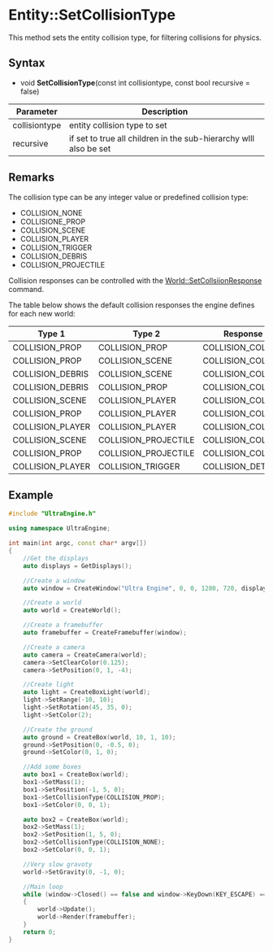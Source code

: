 # Entity::SetCollisionType

This method sets the entity collision type, for filtering collisions for physics.

## Syntax
- void **SetCollisionType**(const int collisiontype, const bool recursive = false)

| Parameter | Description |
|---|---|
| collisiontype | entity collision type to set |
| recursive | if set to true all children in the sub-hierarchy wlll also be set |

## Remarks

The collision type can be any integer value or predefined collision type:
- COLLISION_NONE
- COLLISIONE_PROP
- COLLISION_SCENE
- COLLISION_PLAYER
- COLLISION_TRIGGER
- COLLISION_DEBRIS
- COLLISION_PROJECTILE

Collision responses can be controlled with the [World::SetCollsiionResponse](World_SetCollsiionResponse.md) command.

The table below shows the default collision responses the engine defines for each new world:

| Type 1 | Type 2 | Response |
|---|---|---|
| COLLISION_PROP | COLLISION_PROP | COLLISION_COLLIDE |
| COLLISION_PROP | COLLISION_SCENE | COLLISION_COLLIDE |
| COLLISION_DEBRIS | COLLISION_SCENE | COLLISION_COLLIDE |
| COLLISION_DEBRIS | COLLISION_PROP | COLLISION_COLLIDE |
| COLLISION_SCENE | COLLISION_PLAYER | COLLISION_COLLIDE |
| COLLISION_PROP | COLLISION_PLAYER | COLLISION_COLLIDE |
| COLLISION_PLAYER | COLLISION_PLAYER | COLLISION_COLLIDE |
| COLLISION_SCENE | COLLISION_PROJECTILE | COLLISION_COLLIDE |
| COLLISION_PROP | COLLISION_PROJECTILE | COLLISION_COLLIDE |
| COLLISION_PLAYER | COLLISION_TRIGGER | COLLISION_DETECT |

## Example

```c++
#include "UltraEngine.h"

using namespace UltraEngine;

int main(int argc, const char* argv[])
{
    //Get the displays
    auto displays = GetDisplays();

    //Create a window
    auto window = CreateWindow("Ultra Engine", 0, 0, 1280, 720, displays[0], WINDOW_CENTER | WINDOW_TITLEBAR);

    //Create a world
    auto world = CreateWorld();

    //Create a framebuffer
    auto framebuffer = CreateFramebuffer(window);

    //Create a camera    
    auto camera = CreateCamera(world);
    camera->SetClearColor(0.125);
    camera->SetPosition(0, 1, -4);

    //Create light
    auto light = CreateBoxLight(world);
    light->SetRange(-10, 10);
    light->SetRotation(45, 35, 0);
    light->SetColor(2);

    //Create the ground
    auto ground = CreateBox(world, 10, 1, 10);
    ground->SetPosition(0, -0.5, 0);
    ground->SetColor(0, 1, 0);

    //Add some boxes
    auto box1 = CreateBox(world);
    box1->SetMass(1);
    box1->SetPosition(-1, 5, 0);
    box1->SetCollisionType(COLLISION_PROP);
    box1->SetColor(0, 0, 1);

    auto box2 = CreateBox(world);
    box2->SetMass(1);
    box2->SetPosition(1, 5, 0);
    box2->SetCollisionType(COLLISION_NONE);
    box2->SetColor(0, 0, 1);

    //Very slow gravoty
    world->SetGravity(0, -1, 0);

    //Main loop
    while (window->Closed() == false and window->KeyDown(KEY_ESCAPE) == false)
    {
        world->Update();
        world->Render(framebuffer);
    }
    return 0;
}
```
